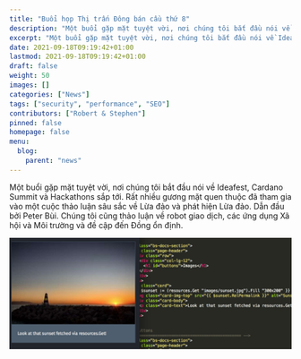 ```yaml
---
title: "Buổi họp Thị trấn Đông bán cầu thứ 8"
description: "Một buổi gặp mặt tuyệt vời, nơi chúng tôi bắt đầu nói về Ideafest, Cardano Summit và Hackathons sắp tới"
excerpt: "Một buổi gặp mặt tuyệt vời, nơi chúng tôi bắt đầu nói về Ideafest, Cardano Summit và Hackathons sắp tới."
date: 2021-09-18T09:19:42+01:00
lastmod: 2021-09-18T09:19:42+01:00
draft: false
weight: 50
images: []
categories: ["News"]
tags: ["security", "performance", "SEO"]
contributors: ["Robert & Stephen"]
pinned: false
homepage: false
menu:
  blog:
    parent: "news"
---
```


Một buổi gặp mặt tuyệt vời, nơi chúng tôi bắt đầu nói về Ideafest, Cardano Summit và Hackathons sắp tới. Rất nhiều gương mặt quen thuộc đã tham gia vào một cuộc thảo luận sâu sắc về Lừa đảo và phát hiện Lừa đảo. Dẫn đầu bởi Peter Bùi. Chúng tôi cũng thảo luận về robot giao dịch, các ứng dụng Xã hội và Môi trường và đề cập đến Đồng ổn định.

![Image](featured-sunset-get.jpg "Sunset")

